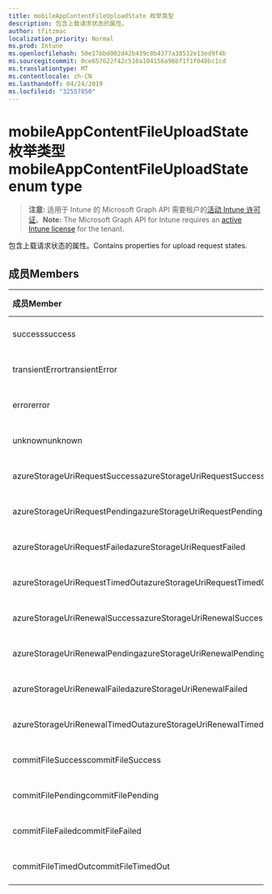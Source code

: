 ```yaml
---
title: mobileAppContentFileUploadState 枚举类型
description: 包含上载请求状态的属性。
author: tfitzmac
localization_priority: Normal
ms.prod: Intune
ms.openlocfilehash: 50e17bbd002d42b439c8b4377a38532e13ed9f4b
ms.sourcegitcommit: 0ce657622f42c510a104156a96bf1f1f040bc1cd
ms.translationtype: MT
ms.contentlocale: zh-CN
ms.lasthandoff: 04/24/2019
ms.locfileid: "32557850"
---
```

# <a name="mobileappcontentfileuploadstate-enum-type"></a><span data-ttu-id="4b617-103">mobileAppContentFileUploadState 枚举类型</span><span class="sxs-lookup"><span data-stu-id="4b617-103">mobileAppContentFileUploadState enum type</span></span>

> <span data-ttu-id="4b617-104">**注意:** 适用于 Intune 的 Microsoft Graph API 需要租户的[活动 Intune 许可证](https://go.microsoft.com/fwlink/?linkid=839381)。</span><span class="sxs-lookup"><span data-stu-id="4b617-104">**Note:** The Microsoft Graph API for Intune requires an [active Intune license](https://go.microsoft.com/fwlink/?linkid=839381) for the tenant.</span></span>

<span data-ttu-id="4b617-105">包含上载请求状态的属性。</span><span class="sxs-lookup"><span data-stu-id="4b617-105">Contains properties for upload request states.</span></span>

## <a name="members"></a><span data-ttu-id="4b617-106">成员</span><span class="sxs-lookup"><span data-stu-id="4b617-106">Members</span></span>
|<span data-ttu-id="4b617-107">成员</span><span class="sxs-lookup"><span data-stu-id="4b617-107">Member</span></span>|<span data-ttu-id="4b617-108">值</span><span class="sxs-lookup"><span data-stu-id="4b617-108">Value</span></span>|<span data-ttu-id="4b617-109">说明</span><span class="sxs-lookup"><span data-stu-id="4b617-109">Description</span></span>|
|:---|:---|:---|
|<span data-ttu-id="4b617-110">success</span><span class="sxs-lookup"><span data-stu-id="4b617-110">success</span></span>|<span data-ttu-id="4b617-111">0</span><span class="sxs-lookup"><span data-stu-id="4b617-111">0</span></span>|<span data-ttu-id="4b617-112">尚未记录</span><span class="sxs-lookup"><span data-stu-id="4b617-112">Not yet documented</span></span>|
|<span data-ttu-id="4b617-113">transientError</span><span class="sxs-lookup"><span data-stu-id="4b617-113">transientError</span></span>|<span data-ttu-id="4b617-114">1</span><span class="sxs-lookup"><span data-stu-id="4b617-114">1</span></span>|<span data-ttu-id="4b617-115">尚未记录</span><span class="sxs-lookup"><span data-stu-id="4b617-115">Not yet documented</span></span>|
|<span data-ttu-id="4b617-116">error</span><span class="sxs-lookup"><span data-stu-id="4b617-116">error</span></span>|<span data-ttu-id="4b617-117">2 </span><span class="sxs-lookup"><span data-stu-id="4b617-117">2</span></span>|<span data-ttu-id="4b617-118">尚未记录</span><span class="sxs-lookup"><span data-stu-id="4b617-118">Not yet documented</span></span>|
|<span data-ttu-id="4b617-119">unknown</span><span class="sxs-lookup"><span data-stu-id="4b617-119">unknown</span></span>|<span data-ttu-id="4b617-120">3 </span><span class="sxs-lookup"><span data-stu-id="4b617-120">3</span></span>|<span data-ttu-id="4b617-121">尚未记录</span><span class="sxs-lookup"><span data-stu-id="4b617-121">Not yet documented</span></span>|
|<span data-ttu-id="4b617-122">azureStorageUriRequestSuccess</span><span class="sxs-lookup"><span data-stu-id="4b617-122">azureStorageUriRequestSuccess</span></span>|<span data-ttu-id="4b617-123">100</span><span class="sxs-lookup"><span data-stu-id="4b617-123">100</span></span>|<span data-ttu-id="4b617-124">尚未记录</span><span class="sxs-lookup"><span data-stu-id="4b617-124">Not yet documented</span></span>|
|<span data-ttu-id="4b617-125">azureStorageUriRequestPending</span><span class="sxs-lookup"><span data-stu-id="4b617-125">azureStorageUriRequestPending</span></span>|<span data-ttu-id="4b617-126">101</span><span class="sxs-lookup"><span data-stu-id="4b617-126">101</span></span>|<span data-ttu-id="4b617-127">尚未记录</span><span class="sxs-lookup"><span data-stu-id="4b617-127">Not yet documented</span></span>|
|<span data-ttu-id="4b617-128">azureStorageUriRequestFailed</span><span class="sxs-lookup"><span data-stu-id="4b617-128">azureStorageUriRequestFailed</span></span>|<span data-ttu-id="4b617-129">102</span><span class="sxs-lookup"><span data-stu-id="4b617-129">102</span></span>|<span data-ttu-id="4b617-130">尚未记录</span><span class="sxs-lookup"><span data-stu-id="4b617-130">Not yet documented</span></span>|
|<span data-ttu-id="4b617-131">azureStorageUriRequestTimedOut</span><span class="sxs-lookup"><span data-stu-id="4b617-131">azureStorageUriRequestTimedOut</span></span>|<span data-ttu-id="4b617-132">103</span><span class="sxs-lookup"><span data-stu-id="4b617-132">103</span></span>|<span data-ttu-id="4b617-133">尚未记录</span><span class="sxs-lookup"><span data-stu-id="4b617-133">Not yet documented</span></span>|
|<span data-ttu-id="4b617-134">azureStorageUriRenewalSuccess</span><span class="sxs-lookup"><span data-stu-id="4b617-134">azureStorageUriRenewalSuccess</span></span>|<span data-ttu-id="4b617-135">200</span><span class="sxs-lookup"><span data-stu-id="4b617-135">200</span></span>|<span data-ttu-id="4b617-136">尚未记录</span><span class="sxs-lookup"><span data-stu-id="4b617-136">Not yet documented</span></span>|
|<span data-ttu-id="4b617-137">azureStorageUriRenewalPending</span><span class="sxs-lookup"><span data-stu-id="4b617-137">azureStorageUriRenewalPending</span></span>|<span data-ttu-id="4b617-138">201</span><span class="sxs-lookup"><span data-stu-id="4b617-138">201</span></span>|<span data-ttu-id="4b617-139">尚未记录</span><span class="sxs-lookup"><span data-stu-id="4b617-139">Not yet documented</span></span>|
|<span data-ttu-id="4b617-140">azureStorageUriRenewalFailed</span><span class="sxs-lookup"><span data-stu-id="4b617-140">azureStorageUriRenewalFailed</span></span>|<span data-ttu-id="4b617-141">202</span><span class="sxs-lookup"><span data-stu-id="4b617-141">202</span></span>|<span data-ttu-id="4b617-142">尚未记录</span><span class="sxs-lookup"><span data-stu-id="4b617-142">Not yet documented</span></span>|
|<span data-ttu-id="4b617-143">azureStorageUriRenewalTimedOut</span><span class="sxs-lookup"><span data-stu-id="4b617-143">azureStorageUriRenewalTimedOut</span></span>|<span data-ttu-id="4b617-144">203</span><span class="sxs-lookup"><span data-stu-id="4b617-144">203</span></span>|<span data-ttu-id="4b617-145">尚未记录</span><span class="sxs-lookup"><span data-stu-id="4b617-145">Not yet documented</span></span>|
|<span data-ttu-id="4b617-146">commitFileSuccess</span><span class="sxs-lookup"><span data-stu-id="4b617-146">commitFileSuccess</span></span>|<span data-ttu-id="4b617-147">300</span><span class="sxs-lookup"><span data-stu-id="4b617-147">300</span></span>|<span data-ttu-id="4b617-148">尚未记录</span><span class="sxs-lookup"><span data-stu-id="4b617-148">Not yet documented</span></span>|
|<span data-ttu-id="4b617-149">commitFilePending</span><span class="sxs-lookup"><span data-stu-id="4b617-149">commitFilePending</span></span>|<span data-ttu-id="4b617-150">301</span><span class="sxs-lookup"><span data-stu-id="4b617-150">301</span></span>|<span data-ttu-id="4b617-151">尚未记录</span><span class="sxs-lookup"><span data-stu-id="4b617-151">Not yet documented</span></span>|
|<span data-ttu-id="4b617-152">commitFileFailed</span><span class="sxs-lookup"><span data-stu-id="4b617-152">commitFileFailed</span></span>|<span data-ttu-id="4b617-153">302</span><span class="sxs-lookup"><span data-stu-id="4b617-153">302</span></span>|<span data-ttu-id="4b617-154">尚未记录</span><span class="sxs-lookup"><span data-stu-id="4b617-154">Not yet documented</span></span>|
|<span data-ttu-id="4b617-155">commitFileTimedOut</span><span class="sxs-lookup"><span data-stu-id="4b617-155">commitFileTimedOut</span></span>|<span data-ttu-id="4b617-156">303</span><span class="sxs-lookup"><span data-stu-id="4b617-156">303</span></span>|<span data-ttu-id="4b617-157">尚未记录</span><span class="sxs-lookup"><span data-stu-id="4b617-157">Not yet documented</span></span>|




